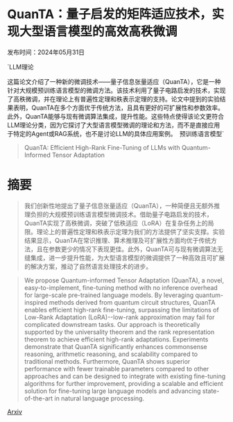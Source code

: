 # QuanTA：量子启发的矩阵适应技术，实现大型语言模型的高效高秩微调

发布时间：2024年05月31日

`LLM理论

这篇论文介绍了一种新的微调技术——量子信息张量适应（QuanTA），它是一种针对大规模预训练语言模型的微调方法。该技术利用了量子电路启发的技术，实现了高秩微调，并在理论上有普遍性定理和秩表示定理的支持。论文中提到的实验结果表明，QuanTA在多个方面优于传统方法，且具有更好的可扩展性和参数效率。此外，QuanTA能够与现有微调算法集成，提升性能。这些特点使得该论文更符合LLM理论分类，因为它探讨了大型语言模型微调的理论和方法，而不是直接应用于特定的Agent或RAG系统，也不是讨论LLM的具体应用案例。` `预训练语言模型`

> QuanTA: Efficient High-Rank Fine-Tuning of LLMs with Quantum-Informed Tensor Adaptation

# 摘要

> 我们创新性地提出了量子信息张量适应（QuanTA），一种简便且无额外推理负担的大规模预训练语言模型微调技术。借助量子电路启发的技术，QuanTA实现了高秩微调，突破了低秩适应（LoRA）在复杂任务上的局限。理论上的普遍性定理和秩表示定理为我们的方法提供了坚实支撑。实验结果显示，QuanTA在常识推理、算术推理及可扩展性方面均优于传统方法，且在参数更少的情况下表现更佳。此外，QuanTA可与现有微调算法无缝集成，进一步提升性能，为大型语言模型的微调提供了一种高效且可扩展的解决方案，推动了自然语言处理技术的进步。

> We propose Quantum-informed Tensor Adaptation (QuanTA), a novel, easy-to-implement, fine-tuning method with no inference overhead for large-scale pre-trained language models. By leveraging quantum-inspired methods derived from quantum circuit structures, QuanTA enables efficient high-rank fine-tuning, surpassing the limitations of Low-Rank Adaptation (LoRA)--low-rank approximation may fail for complicated downstream tasks. Our approach is theoretically supported by the universality theorem and the rank representation theorem to achieve efficient high-rank adaptations. Experiments demonstrate that QuanTA significantly enhances commonsense reasoning, arithmetic reasoning, and scalability compared to traditional methods. Furthermore, QuanTA shows superior performance with fewer trainable parameters compared to other approaches and can be designed to integrate with existing fine-tuning algorithms for further improvement, providing a scalable and efficient solution for fine-tuning large language models and advancing state-of-the-art in natural language processing.

[Arxiv](https://arxiv.org/abs/2406.00132)